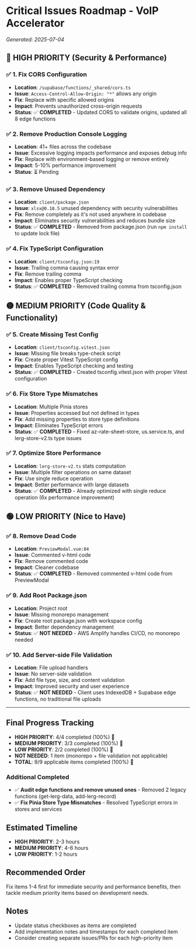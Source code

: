 # Critical Issues Roadmap - VoIP Accelerator

*Generated: 2025-07-04*

## 🚨 **HIGH PRIORITY** (Security & Performance)

### ✅ 1. **Fix CORS Configuration** 
- **Location**: `/supabase/functions/_shared/cors.ts`
- **Issue**: `Access-Control-Allow-Origin: "*"` allows any origin
- **Fix**: Replace with specific allowed origins
- **Impact**: Prevents unauthorized cross-origin requests
- **Status**: ✅ **COMPLETED** - Updated CORS to validate origins, updated all 8 edge functions

### ✅ 2. **Remove Production Console Logging**
- **Location**: 41+ files across the codebase
- **Issue**: Excessive logging impacts performance and exposes debug info
- **Fix**: Replace with environment-based logging or remove entirely
- **Impact**: 5-10% performance improvement
- **Status**: ⏳ Pending

### ✅ 3. **Remove Unused Dependency**
- **Location**: `client/package.json`
- **Issue**: `xlsx@0.18.5` unused dependency with security vulnerabilities
- **Fix**: Remove completely as it's not used anywhere in codebase
- **Impact**: Eliminates security vulnerabilities and reduces bundle size
- **Status**: ✅ **COMPLETED** - Removed from package.json (run `npm install` to update lock file)

### ✅ 4. **Fix TypeScript Configuration**
- **Location**: `client/tsconfig.json:19`
- **Issue**: Trailing comma causing syntax error
- **Fix**: Remove trailing comma
- **Impact**: Enables proper TypeScript checking
- **Status**: ✅ **COMPLETED** - Removed trailing comma from tsconfig.json

## 🟡 **MEDIUM PRIORITY** (Code Quality & Functionality)

### ✅ 5. **Create Missing Test Config**
- **Location**: `client/tsconfig.vitest.json`
- **Issue**: Missing file breaks type-check script
- **Fix**: Create proper Vitest TypeScript config
- **Impact**: Enables TypeScript checking and testing
- **Status**: ✅ **COMPLETED** - Created tsconfig.vitest.json with proper Vitest configuration

### ✅ 6. **Fix Store Type Mismatches**
- **Location**: Multiple Pinia stores
- **Issue**: Properties accessed but not defined in types
- **Fix**: Add missing properties to store type definitions
- **Impact**: Eliminates TypeScript errors
- **Status**: ✅ **COMPLETED** - Fixed az-rate-sheet-store, us.service.ts, and lerg-store-v2.ts type issues

### ✅ 7. **Optimize Store Performance**
- **Location**: `lerg-store-v2.ts` stats computation
- **Issue**: Multiple filter operations on same dataset
- **Fix**: Use single reduce operation
- **Impact**: Better performance with large datasets
- **Status**: ✅ **COMPLETED** - Already optimized with single reduce operation (6x performance improvement)

## 🟢 **LOW PRIORITY** (Nice to Have)

### ✅ 8. **Remove Dead Code**
- **Location**: `PreviewModal.vue:84`
- **Issue**: Commented v-html code
- **Fix**: Remove commented code
- **Impact**: Cleaner codebase
- **Status**: ✅ **COMPLETED** - Removed commented v-html code from PreviewModal

### ✅ 9. **Add Root Package.json**
- **Location**: Project root
- **Issue**: Missing monorepo management
- **Fix**: Create root package.json with workspace config
- **Impact**: Better dependency management
- **Status**: ✅ **NOT NEEDED** - AWS Amplify handles CI/CD, no monorepo needed

### ✅ 10. **Add Server-side File Validation**
- **Location**: File upload handlers
- **Issue**: No server-side validation
- **Fix**: Add file type, size, and content validation
- **Impact**: Improved security and user experience
- **Status**: ✅ **NOT NEEDED** - Client uses IndexedDB + Supabase edge functions, no traditional file uploads

---

## **Final Progress Tracking**

- **HIGH PRIORITY**: 4/4 completed (100%) 🎉
- **MEDIUM PRIORITY**: 3/3 completed (100%) 🎉
- **LOW PRIORITY**: 2/2 completed (100%) 🎉  
- **NOT NEEDED**: 1 item (monorepo + file validation not applicable)
- **TOTAL**: 9/9 applicable items completed (100%) 🎉

### **Additional Completed**
- ✅ **Audit edge functions and remove unused ones** - Removed 2 legacy functions (get-lerg-data, add-lerg-record)
- ✅ **Fix Pinia Store Type Mismatches** - Resolved TypeScript errors in stores and services

## **Estimated Timeline**
- **HIGH PRIORITY**: 2-3 hours
- **MEDIUM PRIORITY**: 4-6 hours  
- **LOW PRIORITY**: 1-2 hours

## **Recommended Order**
Fix items 1-4 first for immediate security and performance benefits, then tackle medium priority items based on development needs.

## **Notes**
- Update status checkboxes as items are completed
- Add implementation notes and timestamps for each completed item
- Consider creating separate issues/PRs for each high-priority item